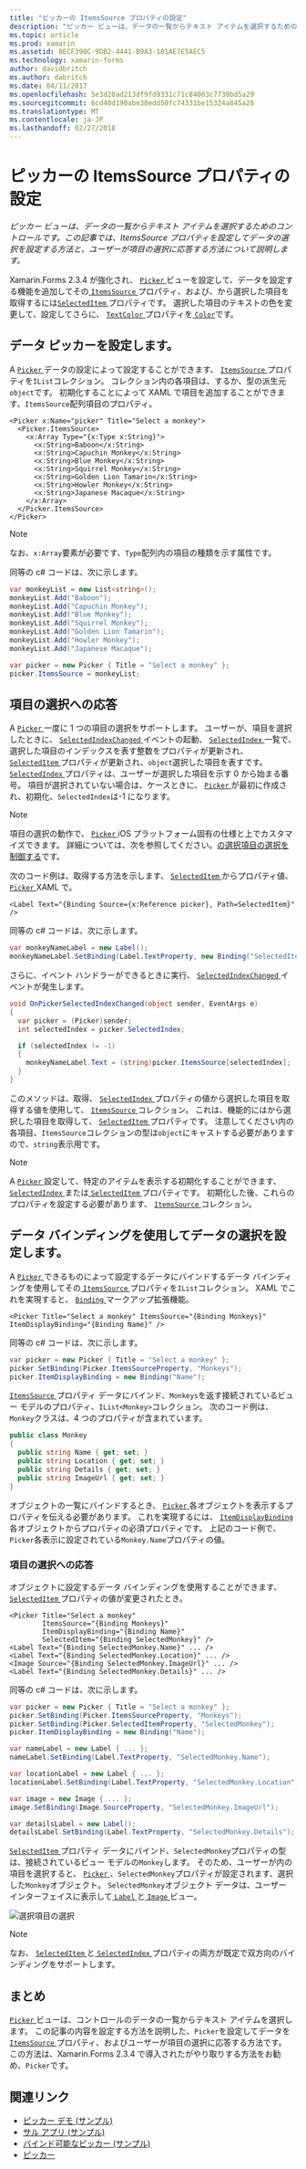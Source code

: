```yaml
---
title: "ピッカーの ItemsSource プロパティの設定"
description: "ピッカー ビューは、データの一覧からテキスト アイテムを選択するためのコントロールです。 この記事では、ItemsSource プロパティを設定してデータの選択を設定する方法と、ユーザーが項目の選択に応答する方法について説明します。"
ms.topic: article
ms.prod: xamarin
ms.assetid: 8ECF390C-9DB2-4441-B9A3-101AE7E5AEC5
ms.technology: xamarin-forms
author: davidbritch
ms.author: dabritch
ms.date: 04/11/2017
ms.openlocfilehash: 5e3d20ad213df9fd9331c71c84003c7738bd5a29
ms.sourcegitcommit: 6cd40d190abe38edd50fc74331be15324a845a28
ms.translationtype: MT
ms.contentlocale: ja-JP
ms.lasthandoff: 02/27/2018
---
```

# <a name="setting-a-pickers-itemssource-property"></a>ピッカーの ItemsSource プロパティの設定

_ピッカー ビューは、データの一覧からテキスト アイテムを選択するためのコントロールです。この記事では、ItemsSource プロパティを設定してデータの選択を設定する方法と、ユーザーが項目の選択に応答する方法について説明します。_

Xamarin.Forms 2.3.4 が強化され、 [ `Picker` ](https://developer.xamarin.com/api/type/Xamarin.Forms.Picker/)ビューを設定して、データを設定する機能を追加してその[ `ItemsSource` ](https://developer.xamarin.com/api/property/Xamarin.Forms.Picker.ItemsSource/)プロパティ、および、から選択した項目を取得するには[`SelectedItem` ](https://developer.xamarin.com/api/property/Xamarin.Forms.Picker.SelectedItem/)プロパティです。 選択した項目のテキストの色を変更して、設定してさらに、 [ `TextColor` ](https://developer.xamarin.com/api/property/Xamarin.Forms.Picker.TextColor/)プロパティを[ `Color`](https://developer.xamarin.com/api/type/Xamarin.Forms.Color/)です。

## <a name="populating-a-picker-with-data"></a>データ ピッカーを設定します。

A [ `Picker` ](https://developer.xamarin.com/api/type/Xamarin.Forms.Picker/)データの設定によって設定することができます、 [ `ItemsSource` ](https://developer.xamarin.com/api/property/Xamarin.Forms.Picker.ItemsSource/)プロパティを`IList`コレクション。 コレクション内の各項目は、するか、型の派生元`object`です。 初期化することによって XAML で項目を追加することができます、`ItemsSource`配列項目のプロパティ。

```xaml
<Picker x:Name="picker" Title="Select a monkey">
  <Picker.ItemsSource>
    <x:Array Type="{x:Type x:String}">
      <x:String>Baboon</x:String>
      <x:String>Capuchin Monkey</x:String>
      <x:String>Blue Monkey</x:String>
      <x:String>Squirrel Monkey</x:String>
      <x:String>Golden Lion Tamarin</x:String>
      <x:String>Howler Monkey</x:String>
      <x:String>Japanese Macaque</x:String>
    </x:Array>
  </Picker.ItemsSource>
</Picker>
```

> [!NOTE]
> なお、`x:Array`要素が必要です、`Type`配列内の項目の種類を示す属性です。

同等の c# コードは、次に示します。

```csharp
var monkeyList = new List<string>();
monkeyList.Add("Baboon");
monkeyList.Add("Capuchin Monkey");
monkeyList.Add("Blue Monkey");
monkeyList.Add("Squirrel Monkey");
monkeyList.Add("Golden Lion Tamarin");
monkeyList.Add("Howler Monkey");
monkeyList.Add("Japanese Macaque");

var picker = new Picker { Title = "Select a monkey" };
picker.ItemsSource = monkeyList;
```

## <a name="responding-to-item-selection"></a>項目の選択への応答

A [ `Picker` ](https://developer.xamarin.com/api/type/Xamarin.Forms.Picker/)一度に 1 つの項目の選択をサポートします。 ユーザーが、項目を選択したときに、 [ `SelectedIndexChanged` ](https://developer.xamarin.com/api/event/Xamarin.Forms.Picker.SelectedIndexChanged/)イベントの起動、 [ `SelectedIndex` ](https://developer.xamarin.com/api/property/Xamarin.Forms.Picker.SelectedIndex/)一覧で、選択した項目のインデックスを表す整数をプロパティが更新され、 [`SelectedItem` ](https://developer.xamarin.com/api/property/Xamarin.Forms.Picker.SelectedItem/)プロパティが更新され、`object`選択した項目を表すです。 [ `SelectedIndex` ](https://developer.xamarin.com/api/property/Xamarin.Forms.Picker.SelectedIndex/)プロパティは、ユーザーが選択した項目を示す 0 から始まる番号。 項目が選択されていない場合は、ケースときに、 [ `Picker` ](https://developer.xamarin.com/api/type/Xamarin.Forms.Picker/)が最初に作成され、初期化、`SelectedIndex`は-1 になります。

> [!NOTE]
> 項目の選択の動作で、 [ `Picker` ](https://developer.xamarin.com/api/type/Xamarin.Forms.Picker/) iOS プラットフォーム固有の仕様と上でカスタマイズできます。 詳細については、次を参照してください。[の選択項目の選択を制御する](~/xamarin-forms/platform/platform-specifics/consuming/ios.md#picker_update_mode)です。

次のコード例は、取得する方法を示します、 [ `SelectedItem` ](https://developer.xamarin.com/api/property/Xamarin.Forms.Picker.SelectedItem/)からプロパティ値、 [ `Picker` ](https://developer.xamarin.com/api/type/Xamarin.Forms.Picker/) XAML で。

```xaml
<Label Text="{Binding Source={x:Reference picker}, Path=SelectedItem}" />
```

同等の c# コードは、次に示します。

```csharp
var monkeyNameLabel = new Label();
monkeyNameLabel.SetBinding(Label.TextProperty, new Binding("SelectedItem", source: picker));
```

さらに、イベント ハンドラーができるときに実行、 [ `SelectedIndexChanged` ](https://developer.xamarin.com/api/event/Xamarin.Forms.Picker.SelectedIndexChanged/)イベントが発生します。

```csharp
void OnPickerSelectedIndexChanged(object sender, EventArgs e)
{
  var picker = (Picker)sender;
  int selectedIndex = picker.SelectedIndex;

  if (selectedIndex != -1)
  {
    monkeyNameLabel.Text = (string)picker.ItemsSource[selectedIndex];
  }
}
```

このメソッドは、取得、 [ `SelectedIndex` ](https://developer.xamarin.com/api/property/Xamarin.Forms.Picker.SelectedIndex/)プロパティの値から選択した項目を取得する値を使用して、 [ `ItemsSource` ](https://developer.xamarin.com/api/property/Xamarin.Forms.Picker.ItemsSource/)コレクション。 これは、機能的にはから選択した項目を取得して、 [ `SelectedItem` ](https://developer.xamarin.com/api/property/Xamarin.Forms.Picker.SelectedItem/)プロパティです。 注意してください内の各項目、`ItemsSource`コレクションの型は`object`にキャストする必要がありますので、`string`表示用です。

> [!NOTE]
> A [ `Picker` ](https://developer.xamarin.com/api/type/Xamarin.Forms.Picker/)設定して、特定のアイテムを表示する初期化することができます、 [ `SelectedIndex` ](https://developer.xamarin.com/api/property/Xamarin.Forms.Picker.SelectedIndex/)または[ `SelectedItem` ](https://developer.xamarin.com/api/property/Xamarin.Forms.Picker.SelectedItem/)プロパティです。 初期化した後、これらのプロパティを設定する必要があります、 [ `ItemsSource` ](https://developer.xamarin.com/api/property/Xamarin.Forms.Picker.ItemsSource/)コレクション。

## <a name="populating-a-picker-with-data-using-data-binding"></a>データ バインディングを使用してデータの選択を設定します。

A [ `Picker` ](https://developer.xamarin.com/api/type/Xamarin.Forms.Picker/)できるものによって設定するデータにバインドするデータ バインディングを使用してその[ `ItemsSource` ](https://developer.xamarin.com/api/property/Xamarin.Forms.Picker.ItemsSource/)プロパティを`IList`コレクション。 XAML でこれを実現すると、 [ `Binding` ](https://developer.xamarin.com/api/type/Xamarin.Forms.Xaml.BindingExtension/)マークアップ拡張機能。

```xaml
<Picker Title="Select a monkey" ItemsSource="{Binding Monkeys}" ItemDisplayBinding="{Binding Name}" />
```

同等の c# コードは、次に示します。

```csharp
var picker = new Picker { Title = "Select a monkey" };
picker.SetBinding(Picker.ItemsSourceProperty, "Monkeys");
picker.ItemDisplayBinding = new Binding("Name");
```

[ `ItemsSource` ](https://developer.xamarin.com/api/property/Xamarin.Forms.Picker.ItemsSource/)プロパティ データにバインド、`Monkeys`を返す接続されているビュー モデルのプロパティ、`IList<Monkey>`コレクション。 次のコード例は、`Monkey`クラスは、4 つのプロパティが含まれています。

```csharp
public class Monkey
{
  public string Name { get; set; }
  public string Location { get; set; }
  public string Details { get; set; }
  public string ImageUrl { get; set; }
}
```

オブジェクトの一覧にバインドするとき、 [ `Picker` ](https://developer.xamarin.com/api/type/Xamarin.Forms.Picker/)各オブジェクトを表示するプロパティを伝える必要があります。 これを実現するには、 [ `ItemDisplayBinding` ](https://developer.xamarin.com/api/property/Xamarin.Forms.Picker.ItemDisplayBinding/)各オブジェクトからプロパティの必須プロパティです。 上記のコード例で、`Picker`各表示に設定されている`Monkey.Name`プロパティの値。

### <a name="responding-to-item-selection"></a>項目の選択への応答

オブジェクトに設定するデータ バインディングを使用することができます、 [ `SelectedItem` ](https://developer.xamarin.com/api/property/Xamarin.Forms.Picker.SelectedItem/)プロパティの値が変更されたとき。

```xaml
<Picker Title="Select a monkey"
        ItemsSource="{Binding Monkeys}"
        ItemDisplayBinding="{Binding Name}"
        SelectedItem="{Binding SelectedMonkey}" />
<Label Text="{Binding SelectedMonkey.Name}" ... />
<Label Text="{Binding SelectedMonkey.Location}" ... />
<Image Source="{Binding SelectedMonkey.ImageUrl}" ... />
<Label Text="{Binding SelectedMonkey.Details}" ... />
```

同等の c# コードは、次に示します。

```csharp
var picker = new Picker { Title = "Select a monkey" };
picker.SetBinding(Picker.ItemsSourceProperty, "Monkeys");
picker.SetBinding(Picker.SelectedItemProperty, "SelectedMonkey");
picker.ItemDisplayBinding = new Binding("Name");

var nameLabel = new Label { ... };
nameLabel.SetBinding(Label.TextProperty, "SelectedMonkey.Name");

var locationLabel = new Label { ... };
locationLabel.SetBinding(Label.TextProperty, "SelectedMonkey.Location");

var image = new Image { ... };
image.SetBinding(Image.SourceProperty, "SelectedMonkey.ImageUrl");

var detailsLabel = new Label();
detailsLabel.SetBinding(Label.TextProperty, "SelectedMonkey.Details");
```

[ `SelectedItem` ](https://developer.xamarin.com/api/property/Xamarin.Forms.Picker.SelectedItem/)プロパティ データにバインド、`SelectedMonkey`プロパティの型は、接続されているビュー モデルの`Monkey`します。 そのため、ユーザーが内の項目を選択すると、 [ `Picker` ](https://developer.xamarin.com/api/type/Xamarin.Forms.Picker/)、`SelectedMonkey`プロパティが設定されます、選択した`Monkey`オブジェクト。 `SelectedMonkey`オブジェクト データは、ユーザー インターフェイスに表示して[ `Label` ](https://developer.xamarin.com/api/type/Xamarin.Forms.Label/)と[ `Image` ](https://developer.xamarin.com/api/type/Xamarin.Forms.Image/)ビュー。

![](populating-itemssource-images/monkeys.png "選択項目の選択")

> [!NOTE]
> なお、 [ `SelectedItem` ](https://developer.xamarin.com/api/property/Xamarin.Forms.Picker.SelectedItem/)と[ `SelectedIndex` ](https://developer.xamarin.com/api/property/Xamarin.Forms.Picker.SelectedIndex/)プロパティの両方が既定で双方向のバインディングをサポートします。

## <a name="summary"></a>まとめ

[ `Picker` ](https://developer.xamarin.com/api/type/Xamarin.Forms.Picker/)ビューは、コントロールのデータの一覧からテキスト アイテムを選択します。 この記事の内容を設定する方法を説明した、`Picker`を設定してデータを[ `ItemsSource` ](https://developer.xamarin.com/api/property/Xamarin.Forms.Picker.ItemsSource/)プロパティ、およびユーザーが項目の選択に応答する方法です。 この方法は、Xamarin.Forms 2.3.4 で導入されたがやり取りする方法をお勧め、`Picker`です。


## <a name="related-links"></a>関連リンク

- [ピッカー デモ (サンプル)](https://developer.xamarin.com/samples/xamarin-forms/UserInterface/PickerDemo/)
- [サル アプリ (サンプル)](https://developer.xamarin.com/samples/xamarin-forms/UserInterface/MonkeyAppPicker/)
- [バインド可能なピッカー (サンプル)](https://developer.xamarin.com/samples/xamarin-forms/UserInterface/BindablePicker/)
- [ピッカー](https://developer.xamarin.com/api/type/Xamarin.Forms.Picker/)
